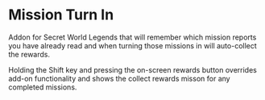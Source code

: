 # Mission Turn In

Addon for Secret World Legends that will remember which mission reports you have already read and when turning those missions in will auto-collect the rewards.

Holding the Shift key and pressing the on-screen rewards button overrides add-on functionality and shows the collect rewards misson for any completed missions.